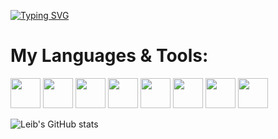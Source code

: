 [![Typing SVG](https://readme-typing-svg.demolab.com?font=Fira+Code&pause=1000&color=8272FF&width=435&lines=Hello+I'm+Leib+👋)](https://git.io/typing-svg)


# My Languages & Tools:
<p>
<img src="https://cdn.jsdelivr.net/gh/devicons/devicon/icons/html5/html5-original.svg" width="48" height="48" />
<img src="https://cdn.jsdelivr.net/gh/devicons/devicon/icons/css3/css3-original.svg" width="48" height="48" />
<img src="https://cdn.jsdelivr.net/gh/devicons/devicon/icons/javascript/javascript-original.svg" width="48" height="48" />
<img src="https://cdn.jsdelivr.net/gh/devicons/devicon/icons/typescript/typescript-original.svg" width="48" height="48" />
<img src="https://cdn.jsdelivr.net/gh/devicons/devicon/icons/react/react-original.svg" width="48" height="48" />
<img src="https://cdn.jsdelivr.net/gh/devicons/devicon/icons/fastapi/fastapi-original.svg" width="48" height="48" />
<img src="https://cdn.jsdelivr.net/gh/devicons/devicon/icons/firebase/firebase-plain.svg" width="48" height="48" />
<img src="https://cdn.jsdelivr.net/gh/devicons/devicon/icons/python/python-original.svg" width="48" height="48" />
</p>


![Leib's GitHub stats](https://github-readme-stats.vercel.app/api?username=LeibGit&show_icons=true&theme=midnight-purple)
